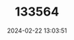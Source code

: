 ---
title: "133564"
category: "Isophyllia rigida"
draft: false
date: 2024-02-22 13:03:51
languages:
  English: ["Rough Star Coral"]
---